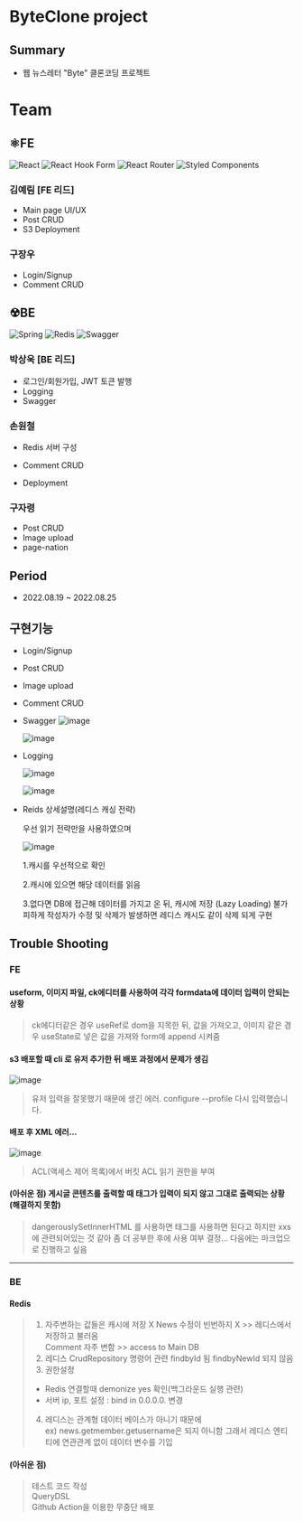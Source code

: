 # ByteClone project
## Summary
- 웹 뉴스레터 "Byte" 클론코딩 프로젝트

# Team
## ⚛FE 
![React](https://img.shields.io/badge/react-%2320232a.svg?style=for-the-badge&logo=react&logoColor=%2361DAFB)
![React Hook Form](https://img.shields.io/badge/React%20Hook%20Form-%23EC5990.svg?style=for-the-badge&logo=reacthookform&logoColor=white)
![React Router](https://img.shields.io/badge/React_Router-CA4245?style=for-the-badge&logo=react-router&logoColor=white)
![Styled Components](https://img.shields.io/badge/styled--components-DB7093?style=for-the-badge&logo=styled-components&logoColor=white)
### 김예림 [FE 리드]
- Main page UI/UX
- Post CRUD
- S3 Deployment
### 구장우
- Login/Signup
- Comment CRUD

## ☢BE
![Spring](https://img.shields.io/badge/spring-%236DB33F.svg?style=for-the-badge&logo=spring&logoColor=white)
![Redis](https://img.shields.io/badge/redis-%23DD0031.svg?style=for-the-badge&logo=redis&logoColor=white)
![Swagger](https://img.shields.io/badge/-Swagger-%23Clojure?style=for-the-badge&logo=swagger&logoColor=white)
### 박상욱 [BE 리드]
- 로그인/회원가입, JWT 토큰 발행
- Logging
- Swagger
### 손원철
- Redis 서버 구성
   
- Comment CRUD
- Deployment
### 구자령
- Post CRUD
- Image upload
- page-nation

## Period
- 2022.08.19 ~ 2022.08.25

## 구현기능
- Login/Signup
- Post CRUD
- Image upload
- Comment CRUD
- Swagger 
   ![image](https://user-images.githubusercontent.com/108961843/186603748-ef8ed878-32cf-48f2-b6e4-b65866d00e15.png)
   
   ![image](https://user-images.githubusercontent.com/108961843/186603778-2020cb11-6c2c-4b86-86ad-ed95f4a07685.png)

- Logging

  ![image](https://user-images.githubusercontent.com/108961843/186603840-7de9d74f-1ea8-4ddb-8477-85c86ad4f69b.png)
  
  ![image](https://user-images.githubusercontent.com/108961843/186603864-cd66b6f7-1b67-4fc4-a0a2-3fea90271e50.png)


- Reids 상세설명(레디스 캐싱 전략)
   
   우선 읽기 전략만을 사용하였으며
   
   ![image](https://user-images.githubusercontent.com/108961843/186596308-bb4cbf96-840d-40c5-b5c1-f2504181f331.png)
   
  1.캐시를 우선적으로 확인
  
  2.캐시에 있으면 해당 데이터를 읽음
  
  3.없다면 DB에 접근해 데이터를 가지고 온 뒤, 캐시에 저장 (Lazy Loading)
    불가피하게 작성자가 수정 및 삭제가 발생하면 레디스 캐시도 같이 삭제 되게 구현
  
## Trouble Shooting
### FE
#### useform, 이미지 파일, ck에디터를 사용하여 각각 formdata에 데이터 입력이 안되는 상황
> ck에디터같은 경우 useRef로 dom을 지목한 뒤, 값을 가져오고, 이미지 같은 경우 useState로 넣은 값을 가져와 form에 append 시켜줌

#### s3 배포할 때 cli 로 유저 추가한 뒤 배포 과정에서 문제가 생김
![image](https://img1.daumcdn.net/thumb/R1280x0/?scode=mtistory2&fname=https%3A%2F%2Fblog.kakaocdn.net%2Fdn%2FrsuXF%2FbtqV08o6vRd%2FYflksAddsBKG3B1srw1750%2Fimg.jpg)
> 유저 입력을 잘못했기 때문에 생긴 에러. configure --profile 다시 입력했습니다.

#### 배포 후 XML 에러...
![image](https://trustedmedia.aisingapore.org/media/competition/2021/11/19/16372867237658966Screenshot%20from%202021-11-19%2009-49-39.png)
> ACL(액세스 제어 목록)에서 버킷 ACL 읽기 권한을 부여

#### (아쉬운 점) 게시글 콘텐츠를 출력할 때 태그가 입력이 되지 않고 그대로 출력되는 상황 (해결하지 못함)
>dangerouslySetInnerHTML 를 사용하면 태그를 사용하면 된다고 하지만 xxs에 관련되어있는 것 같아 좀 더 공부한 후에 사용 여부 결정... 다음에는 마크업으로 진행하고 싶음

---
### BE

#### Redis
> 1. 자주변하는 값들은 캐시에 저장 X
> News 수정이 빈번하지 X >> 레디스에서 저장하고 불러옴<br/>
> Comment 자주 변함 >> access to Main DB
> 2. 레디스 CrudRepository 명령어 관련
> findbyId 됨
> findbyNewId 되지 않음
> 3. 권한설정  
> - Redis 연결할때 demonize yes 확인(백그라운드 실행 관련)
> - 서버 ip, 포트 설정 : bind in 0.0.0.0. 변경
> 4. 레디스는 관계형 데이터 베이스가 아니기 때문에<br/> 
> ex) news.getmember.getusername은 되지 아니함
> 그래서 레디스 엔티티에 연관관계 없이 데이터 변수를 기입

#### (아쉬운 점) 
> 테스트 코드 작성<br/>
> QueryDSL<br/>
> Github Action을 이용한 무중단 배포  

